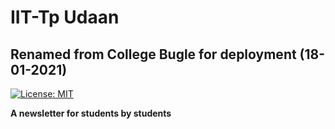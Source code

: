 # IIT-Tp Udaan

## Renamed from College Bugle for deployment (18-01-2021)

[![License: MIT](https://img.shields.io/badge/License-MIT-yellow.svg)](https://opensource.org/licenses/MIT)

**A newsletter for students by students**